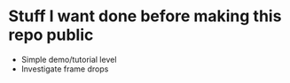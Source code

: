 # Stuff I want done before making this repo public

- Simple demo/tutorial level
- Investigate frame drops
